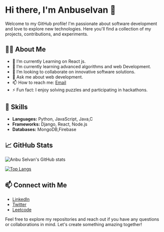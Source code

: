 # Hi there, I'm Anbuselvan 👋

Welcome to my GitHub profile! I'm passionate about software development and love to explore new technologies. Here you'll find a collection of my projects, contributions, and experiments.

## 👨‍💻 About Me

- 🔭 I’m currently Learning on React js.
- 🌱 I’m currently learning advanced algorithms and web Development.
- 👯 I’m looking to collaborate on innovative software solutions.
- 💬 Ask me about web development.
- 📫 How to reach me: [Email](anbuselvan7980@gmail.com)
- ⚡ Fun fact: I enjoy solving puzzles and participating in hackathons.

## 🚀 Skills

- **Languages:** Python, JavaScript, Java,C
- **Frameworks:** Django, React, Node.js
- **Databases:**  MongoDB,Firebase

## 📈 GitHub Stats

![Anbu Selvan's GitHub stats](https://github-readme-stats.vercel.app/api?username=AnbuSelvan007&show_icons=true&theme=radical)

[![Top Langs](https://github-readme-stats.vercel.app/api/top-langs/?username=AnbuSelvan007&layout=compact&theme=radical)](https://github.com/anuraghazra/github-readme-stats)

## 📫 Connect with Me

- [LinkedIn](https://www.linkedin.com/in/anbuselvan-s-7633a525a/)
- [Twitter](https://x.com/anbuselvan2212)
- [Leetcode](https://leetcode.com/u/anbuselvans464/)



Feel free to explore my repositories and reach out if you have any questions or collaborations in mind. Let's create something amazing together!
